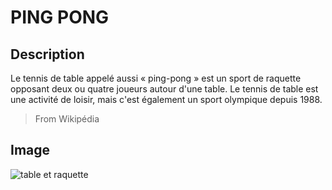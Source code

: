 # PING PONG

## Description

Le tennis de table appelé aussi « ping-pong » est un sport de raquette opposant deux ou quatre joueurs autour d'une table. Le tennis de table est une activité de loisir, mais c'est également un sport olympique depuis 1988.

> From Wikipédia

## Image

![table et raquette](https://www.topkoo.fr/images/xxl/mini-table-de-ping-pong-tennis-de-table-1.jpg)
